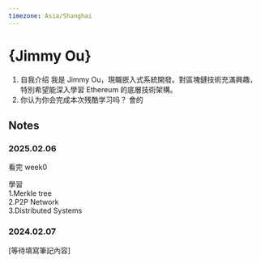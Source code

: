 ```yaml
---
timezone: Asia/Shanghai
---
```


# {Jimmy Ou}

1. 自我介绍 
我是 Jimmy Ou，現職嵌入式系統開發。對區塊鏈技術充滿興趣，特別希望能深入學習 Ethereum 的底層技術架構。
2. 你认为你会完成本次残酷学习吗？
會的

## Notes

<!-- Content_START -->

### 2025.02.06

看完 week0 

學習 \
1.Merkle tree \
2.P2P Network\
3.Distributed Systems


### 2024.02.07

[等待填寫筆記內容]
<!-- Content_END -->
